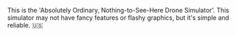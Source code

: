 This is the 'Absolutely Ordinary, Nothing-to-See-Here Drone Simulator'. This simulator may not have fancy features or flashy graphics, but it's simple and reliable. 🇺🇸

